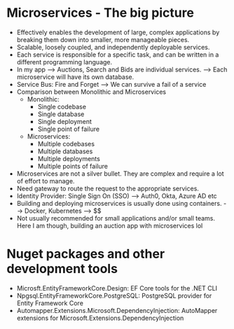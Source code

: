 # Microservices - The big picture
- Effectively enables the development of large, complex applications by breaking them down into smaller, more manageable pieces.
- Scalable, loosely coupled, and independently deployable services. 
- Each service is responsible for a specific task, and can be written in a different programming language.
- In my app --> Auctions, Search and Bids are individual services. --> Each microservice will have its own database.
- Service Bus: Fire and Forget --> We can survive a fail of a service 
- Comparison between Monolithic and Microservices
    - Monolithic: 
        - Single codebase
        - Single database
        - Single deployment
        - Single point of failure
    - Microservices:
        - Multiple codebases
        - Multiple databases
        - Multiple deployments
        - Multiple points of failure
- Microservices are not a silver bullet. They are complex and require a lot of effort to manage.
- Need gateway to route the request to the appropriate services.
- Identity Provider: Single Sign On (SSO) --> Auth0, Okta, Azure AD etc
- Building and deploying microservices is usually done using containers. --> Docker, Kubernetes --> $$
- Not usually recommended for small applications and/or small teams. Here I am though, building an auction app with microservices lol

# Nuget packages and other development tools
- Microsft.EntityFrameworkCore.Design: EF Core tools for the .NET CLI
- Npgsql.EntityFrameworkCore.PostgreSQL: PostgreSQL provider for Entity Framework Core
- Automapper.Extensions.Microsoft.DependencyInjection: AutoMapper extensions for Microsoft.Extensions.DependencyInjection